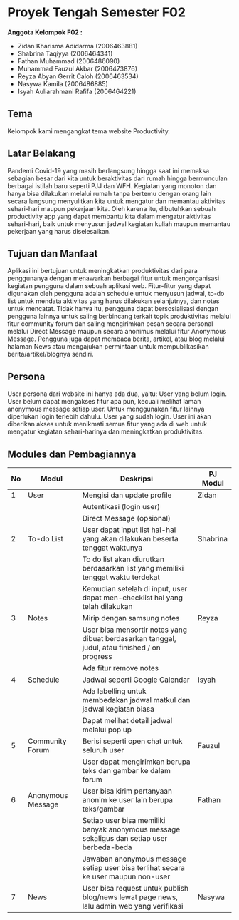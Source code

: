 # Proyek Tengah Semester F02

**Anggota Kelompok F02 :**
- Zidan Kharisma Adidarma (2006463881)
- Shabrina Taqiyya (2006464341)
- Fathan Muhammad (2006486090)
- Muhammad Fauzul Akbar (2006473876)
- Reyza Abyan Gerrit Caloh (2006463534)
- Nasywa Kamila (2006486885)
- Isyah Auliarahmani Rafifa (2006464221)

## Tema
Kelompok kami mengangkat tema website Productivity.

## Latar Belakang
Pandemi Covid-19 yang masih berlangsung hingga saat ini memaksa sebagian besar dari kita untuk beraktivitas dari rumah hingga bermunculan berbagai istilah baru seperti PJJ dan WFH. Kegiatan yang monoton dan hanya bisa dilakukan melalui rumah tanpa bertemu dengan orang lain secara langsung menyulitkan kita untuk mengatur dan memantau aktivitas sehari-hari maupun pekerjaan kita. Oleh karena itu, dibutuhkan sebuah productivity app yang dapat membantu kita dalam mengatur aktivitas sehari-hari, baik untuk menyusun jadwal kegiatan kuliah maupun memantau pekerjaan yang harus diselesaikan.  

## Tujuan dan Manfaat
Aplikasi ini bertujuan untuk meningkatkan produktivitas dari para penggunanya dengan menawarkan berbagai fitur untuk mengorganisasi kegiatan pengguna dalam sebuah aplikasi web. Fitur-fitur yang dapat digunakan oleh pengguna adalah schedule untuk menyusun jadwal, to-do list untuk mendata aktivitas yang harus dilakukan selanjutnya, dan notes untuk mencatat. Tidak hanya itu, pengguna dapat bersosialisasi dengan pengguna lainnya untuk saling berbincang terkait topik produktivitas melalui fitur community forum dan saling mengirimkan pesan secara personal melalui Direct Message maupun secara anonimus melalui fitur Anonymous Message. Pengguna juga dapat membaca berita, artikel, atau blog melalui halaman News atau mengajukan permintaan untuk mempublikasikan berita/artikel/blognya sendiri.

## Persona
User persona dari website ini hanya ada dua, yaitu:
User yang belum login. User belum dapat mengakses fitur apa pun, kecuali melihat laman anonymous message setiap user. Untuk menggunakan fitur lainnya diperlukan login terlebih dahulu.
User yang sudah login. User ini akan diberikan akses untuk menikmati semua fitur yang ada di web untuk mengatur kegiatan sehari-harinya dan meningkatkan produktivitas. 

## Modules dan Pembagiannya
|No |Modul          |Deskripsi                                                                                    |PJ Modul |
|---|-----------------|---------------------------------------------------------------------------------------------|--------|
|1  |User             |Mengisi dan update profile                                                                   |Zidan   |
|   |                 |Autentikasi (login user)                                                                     |         
|   |                 |Direct Message (opsional)                                                                    |        |
|2  |To-do List       |User dapat input list hal-hal yang akan dilakukan beserta tenggat waktunya                   |Shabrina|
|   |                 |To do list akan diurutkan berdasarkan list yang memiliki tenggat waktu terdekat              |        |
|   |                 |Kemudian setelah di input, user dapat men-checklist hal yang telah dilakukan                 |        |
|3  |Notes            |Mirip dengan samsung notes                                                                   |Reyza   |
|   |                 |User bisa mensortir notes yang dibuat berdasarkan tanggal, judul, atau finished / on progress|         
|   |                 |Ada fitur remove notes                                                                       |        |
|4  |Schedule         |Jadwal seperti Google Calendar                                                               |Isyah   |
|   |                 |Ada labelling untuk membedakan jadwal matkul dan jadwal kegiatan biasa                       |        |
|   |                 |Dapat melihat detail jadwal melalui pop up                                                   |        |
|5  |Community Forum  |Berisi seperti open chat untuk seluruh user                                                  |Fauzul  |
|   |                 |User dapat mengirimkan berupa teks dan gambar ke dalam forum                                 |        |
|6  |Anonymous Message|User bisa kirim pertanyaan anonim ke user lain berupa teks/gambar                            |Fathan  |
|   |                 |Setiap user bisa memiliki banyak anonymous message sekaligus dan setiap user berbeda-beda    |        |
|   |                 |Jawaban anonymous message setiap user bisa terlihat secara ke user maupun non-user           |        |
|7  |News             |User bisa request untuk publish blog/news lewat page news, lalu admin web yang verifikasi    |Nasywa  |